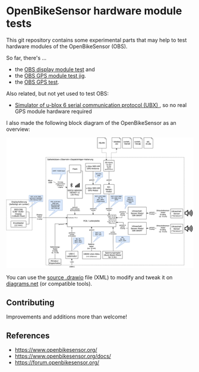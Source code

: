 # OpenBikeSensor hardware module tests

This git repository contains some experimental parts that may help to test hardware modules of the OpenBikeSensor (OBS).

So far, there's ...

* the [OBS display module test](./ObsDisplayButtonTest/README.md) and
* the [OBS GPS module test jig](./ObsGpsModuleTestJig/README.md).
* the [OBS GPS test](./ObsGpsTest/README.md).

Also related, but not yet used to test OBS:

* [Simulator of u-blox 6 serial communication protocol (UBX) ](https://github.com/maehw/ubx-gps-simulator), so no real GPS module hardware required

I also made the following block diagram of the OpenBikeSensor as an overview:

![Block diagram](./System/OBS_System_Diagram.png)

You can use the [source .drawio](./System/OBS_System_Diagram.drawio) file (XML) to modify and tweak it on [diagrams.net](https://app.diagrams.net/) (or compatible tools).

## Contributing

Improvements and additions more than welcome!

## References

- https://www.openbikesensor.org/
- https://www.openbikesensor.org/docs/
- https://forum.openbikesensor.org/
